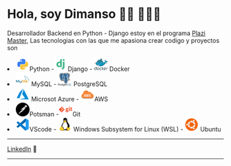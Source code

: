 # Hola, soy Dimanso 👋🏾 👨🏽‍💻

Desarrollador Backend en Python - Django estoy en el programa <a href="http://https://platzi.com/blog/conoce-que-es-platzi-master/">Plazi Master</a>, Las tecnologias con las que me apasiona crear codigo y proyectos son 

<li> <img src="https://raw.githubusercontent.com/Dimaps716/Dimaps716/master/python_18894.png" >Python -<img src="https://raw.githubusercontent.com/Dimaps716/Dimaps716/master/file_type_django_icon_130645.png">Django - <img src="https://raw.githubusercontent.com/Dimaps716/Dimaps716/master/docker_original_wordmark_logo_icon_146557.png"> Docker</li> 

<li> <img src="https://raw.githubusercontent.com/Dimaps716/Dimaps716/master/mysql_original_wordmark_logo_icon_146417.png"> MySQL - <img src="https://raw.githubusercontent.com/Dimaps716/Dimaps716/master/postgresql_original_wordmark_logo_icon_146392.png"> PostgreSQL</li>

<li> <img src="https://raw.githubusercontent.com/Dimaps716/Dimaps716/master/file_type_azure_icon_130731.png"> Microsot Azure - <img src="https://raw.githubusercontent.com/Dimaps716/Dimaps716/master/file_type_aws_icon_130732.png">AWS</li>

<li> <img src="https://raw.githubusercontent.com/Dimaps716/Dimaps716/master/postman_logo_icon_144970.png">Potsman -<img src="https://raw.githubusercontent.com/Dimaps716/Dimaps716/master/git_plain_wordmark_logo_icon_146508.png">Git</li>

 <li><img src="https://raw.githubusercontent.com/Dimaps716/Dimaps716/master/file_type_vscode_icon_130084.png">VScode - <img src="https://raw.githubusercontent.com/Dimaps716/Dimaps716/master/linux_original_logo_icon_146433.png"> Windows Subsystem for Linux (WSL) - <img src="https://raw.githubusercontent.com/Dimaps716/Dimaps716/master/OS_Ubuntu_23488.png"> Ubuntu</li>


<hr/>

<p><a href="https://www.linkedin.com/in/dimanso-perez-6144081bb/">LinkedIn</a> 💼</p>

<hr/>